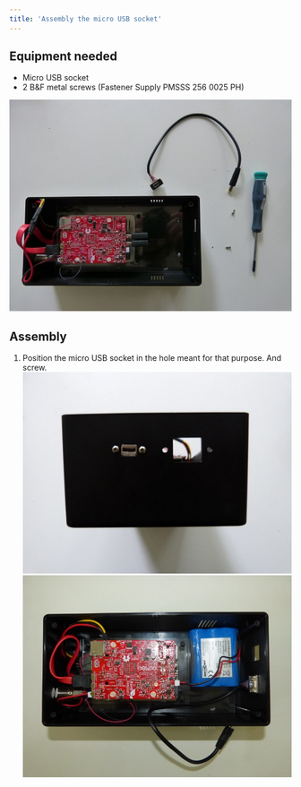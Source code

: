 ```yaml
---
title: 'Assembly the micro USB socket'
---
```


## Equipment needed
- Micro USB socket
- 2 B&F metal screws (Fastener Supply PMSSS 256 0025 PH)

![](P1080977.jpg)

## Assembly

1. Position the micro USB socket in the hole meant for that purpose. And screw.
 ![](P1080979.jpg)
 ![](P1090083.jpg)